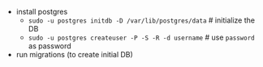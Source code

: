 - install postgres
  - `sudo -u postgres initdb -D /var/lib/postgres/data` # initialize the DB
  - `sudo -u postgres createuser -P -S -R -d username` # use `password` as password
- run migrations (to create initial DB)

